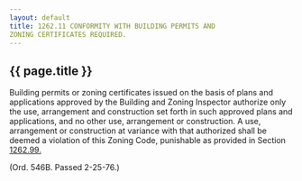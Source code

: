 ```yaml
---
layout: default 
title: 1262.11 CONFORMITY WITH BUILDING PERMITS AND
ZONING CERTIFICATES REQUIRED.
---
```


{{ page.title }}
----------------

Building permits or zoning certificates issued on the basis of plans and
applications approved by the Building and Zoning Inspector authorize
only the use, arrangement and construction set forth in such approved
plans and applications, and no other use, arrangement or construction. A
use, arrangement or construction at variance with that authorized shall
be deemed a violation of this Zoning Code, punishable as provided in
Section [1262.99.](4da6057d.html)

(Ord. 546B. Passed 2-25-76.)
